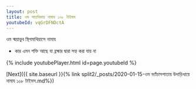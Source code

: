 ```yaml
---
layout: post
title: ওম সাত্তবিকায় নামায ১০৮ টাইমস
youtubeId: vqGrDFNDctA
---
```

 
 
 ওম স্ময়াভুব স্থিগমাথিয়াসে নামায  
 
 -  কার এমন শক্তি আছে যা ব্রহ্মার দ্বারা সহ্য করা যায় না 
 
  
 
  
 
 
 
 
 
 


{% include youtubePlayer.html id=page.youtubeId %}
 
[Next]({{ site.baseurl }}{% link  split2/_posts/2020-01-15-ওম ভ্যাঁচাসপাতায় উদাড়িধায়ে নামায ১০৮ টাইমস.md%})
 

